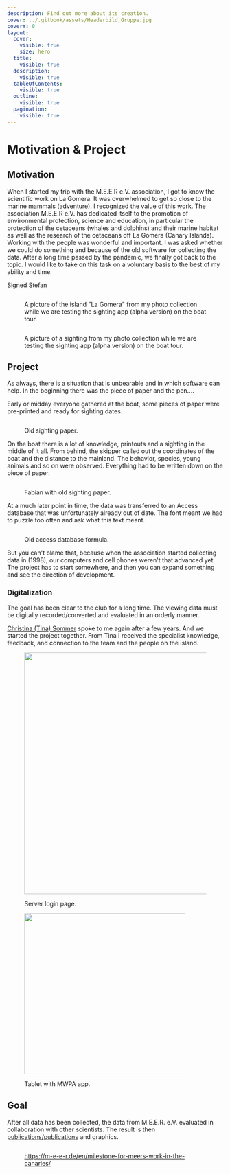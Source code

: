 ```yaml
---
description: Find out more about its creation.
cover: ../.gitbook/assets/Headerbild_Gruppe.jpg
coverY: 0
layout:
  cover:
    visible: true
    size: hero
  title:
    visible: true
  description:
    visible: true
  tableOfContents:
    visible: true
  outline:
    visible: true
  pagination:
    visible: true
---
```


# Motivation & Project

## Motivation

When I started my trip with the M.E.E.R e.V. association, I got to know the scientific work on La Gomera. It was overwhelmed to get so close to the marine mammals (adventure). I recognized the value of this work. The association M.E.E.R e.V. has dedicated itself to the promotion of environmental protection, science and education, in particular the protection of the cetaceans (whales and dolphins) and their marine habitat as well as the research of the cetaceans off La Gomera (Canary Islands). Working with the people was wonderful and important. I was asked whether we could do something and because of the old software for collecting the data. After a long time passed by the pandemic, we finally got back to the topic. I would like to take on this task on a voluntary basis to the best of my ability and time.&#x20;

Signed Stefan

<figure><img src="../.gitbook/assets/WhatsApp Image 2023-10-29 at 11.04.46.jpeg" alt=""><figcaption><p>A picture of the island "La Gomera" from my photo collection while we are testing the sighting app (alpha version) on the boat tour.</p></figcaption></figure>



<figure><img src="../.gitbook/assets/WhatsApp Image 2023-10-29 at 11.08.18.jpeg" alt=""><figcaption><p>A picture of a sighting from my photo collection while we are testing the sighting app (alpha version) on the boat tour.</p></figcaption></figure>

## Project

As always, there is a situation that is unbearable and in which software can help. In the beginning there was the piece of paper and the pen....

Early or midday everyone gathered at the boat, some pieces of paper were pre-printed and ready for sighting dates.

<figure><img src="../.gitbook/assets/old_paper.png" alt=""><figcaption><p>Old sighting paper.</p></figcaption></figure>

On the boat there is a lot of knowledge, printouts and a sighting in the middle of it all. From behind, the skipper called out the coordinates of the boat and the distance to the mainland. The behavior, species, young animals and so on were observed. Everything had to be written down on the piece of paper.

<figure><img src="../.gitbook/assets/2017-1022_Fabian-Datenaufnahme-Gomera-300x200.jpg" alt=""><figcaption><p>Fabian with old sighting paper.</p></figcaption></figure>

At a much later point in time, the data was transferred to an Access database that was unfortunately already out of date. The font meant we had to puzzle too often and ask what this text meant.

<figure><img src="../.gitbook/assets/old_accessdb.png" alt=""><figcaption><p>Old access database formula.</p></figcaption></figure>

But you can't blame that, because when the association started collecting data in (1998), our computers and cell phones weren't that advanced yet. The project has to start somewhere, and then you can expand something and see the direction of development.

### Digitalization

The goal has been clear to the club for a long time. The viewing data must be digitally recorded/converted and evaluated in an orderly manner.

[Christina (Tina) Sommer](https://m-e-e-r.de/en/association/team/) spoke to me again after a few years. And we started the project together. From Tina I received the specialist knowledge, feedback, and connection to the team and the people on the island.

<figure><img src="../.gitbook/assets/login.png" alt="" width="563"><figcaption><p>Server login page.</p></figcaption></figure>

<figure><img src="../.gitbook/assets/main_tablet.jpeg" alt="" width="375"><figcaption><p>Tablet with MWPA app.</p></figcaption></figure>

## Goal

After all data has been collected, the data from M.E.E.R. e.V. evaluated in collaboration with other scientists. The result is then [publications/publications](https://m-e-e-r.de/en/research/publications/) and graphics.

<figure><img src="../.gitbook/assets/slides_klein_all (1).jpg" alt=""><figcaption><p><a href="https://m-e-e-r.de/en/milestone-for-meers-work-in-the-canaries/">https://m-e-e-r.de/en/milestone-for-meers-work-in-the-canaries/</a></p></figcaption></figure>
